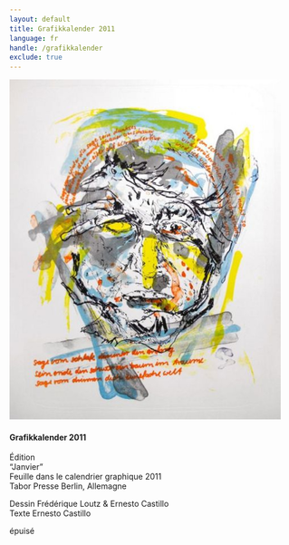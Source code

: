 ```yaml
---
layout: default
title: Grafikkalender 2011
language: fr
handle: /grafikkalender
exclude: true
---
```


<a rel="lightbox" data-lightbox="example-1" href="/images/grafikkalender.jpg" title="Grafikkalender 2011"><img src="/images/grafikkalender.jpg" alt="Grafikkalender 2011" class="img-left"></a>
#### Grafikkalender 2011  
  
Édition  
“Janvier”  
Feuille dans le calendrier graphique 2011  
Tabor Presse Berlin, Allemagne  
  
Dessin Frédérique Loutz & Ernesto Castillo  
Texte Ernesto Castillo  

épuisé

<br style="clear:both" />
<br style="clear:both" />


